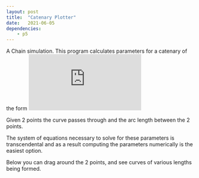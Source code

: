 ```yaml
---
layout: post
title:  "Catenary Plotter"
date:   2021-06-05
dependencies:
    - p5
---
```


A Chain simulation.
This program calculates parameters for a catenary of the form ![equation](https://latex.codecogs.com/gif.latex?y%20%3D%20a%5Ccosh%28%5Cfrac%7Bx-x_%7B0%7D%7D%7Ba%7D%29%20&plus;%20y_%7B0%7D)


Given 2 points the curve passes through and the arc length between the 2 points.

The system of equations necessary to solve for these parameters is transcendental and as a result computing the parameters numerically is the easiest option.

Below you can drag around the 2 points, and see curves of various lengths being formed.

<br><br>

<div id="sketch-holder">
    <script type="text/javascript" src="ball.js"></script>
    <script type="text/javascript" src="draggable.js"></script>
    <script type="text/javascript" src="sketch.js"></script>
</div>

